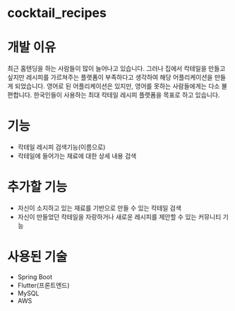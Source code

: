 # cocktail_recipes

# 개발 이유
최근 홈텐딩을 하는 사람들이 많이 늘어나고 있습니다. 그러나 집에서 칵테일을 만들고 싶지만 레시피를 가르쳐주는 플랫폼이 부족하다고 생각하여 해당 어플리케이션을 만들게 되었습니다.
영어로 된 어플리케이션은 있지만, 영어를 못하는 사람들에게는 다소 불편합니다.
한국인들이 사용하는 최대 칵테일 레시피 플랫폼을 목표로 하고 있습니다.

# 기능
* 칵테일 레시피 검색기능(이름으로)
* 칵테일에 들어가는 재료에 대한 상세 내용 검색

# 추가할 기능
* 자신이 소지하고 있는 재료를 기반으로 만들 수 있는 칵테일 검색
* 자신이 만들었던 칵테일을 자랑하거나 새로운 레시피를 제안할 수 있는 커뮤니티 기능

# 사용된 기술
* Spring Boot
* Flutter(프론트엔드)
* MySQL
* AWS
